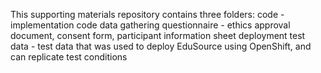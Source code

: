 This supporting materials repository contains three folders:
code - implementation code
data gathering questionnaire - ethics approval document, consent form, participant information sheet
deployment test data - test data that was used to deploy EduSource using OpenShift, and can replicate test conditions